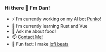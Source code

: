 ### Hi there 👋 I'm Dan!

- ⚡ I’m currently working on my AI bot [Punko](https://github.com/BiaDd/Punko)!
- 🌱 I’m currently learning Rust and Vue
- 🍔 Ask me about food!
- 📫 [Contact Me!](mailto:dannxd3@gamil.com)
- 🎺 Fun fact: I make [lofi beats](https://soundcloud.com/doodeedoo/yo-momma-so-beautiful-i-wanna-take-her-out-for-ice-cream?si=0c25deebf94e4f388f1f6146e0e08653&utm_source=clipboard&utm_medium=text&utm_campaign=social_sharing)

<!--
**BiaDd/BiaDd** is a ✨ _special_ ✨ repository because its `README.md` (this file) appears on your GitHub profile.

Here are some ideas to get you started:

- 🔭 I’m currently working on ...
- 🌱 I’m currently learning ...
- 👯 I’m looking to collaborate on ...
- 🤔 I’m looking for help with ...
- 💬 Ask me about ...
- 📫 How to reach me: ...
- 😄 Pronouns: ...
- ⚡ Fun fact: ...
-->
